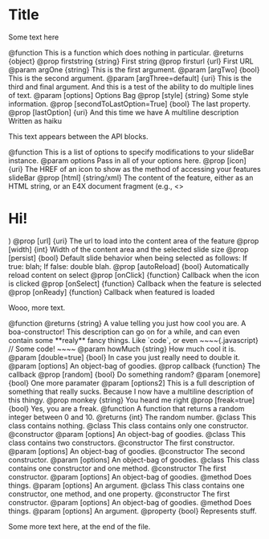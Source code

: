 # Title #

Some text here

<api name="test">
@function
This is a function which does nothing in particular.
@returns {object}
  @prop firststring {string} First string
  @prop firsturl {url} First URL
@param argOne {string} This is the first argument.
@param [argTwo] {bool} This is the second argument.
@param [argThree=default] {uri}
       This is the third and final argument. And this is
       a test of the ability to do multiple lines of
       text.
@param [options] Options Bag
  @prop [style] {string} Some style information.
  @prop [secondToLastOption=True] {bool} The last property.
  @prop [lastOption] {uri}
        And this time we have
        A multiline description
        Written as haiku
</api>

This text appears between the API blocks.

<api name="append">
@function
This is a list of options to specify modifications to your slideBar instance.
@param options
       Pass in all of your options here.
  @prop [icon] {uri} The HREF of an icon to show as the method of accessing your features slideBar
  @prop [html] {string/xml}
        The content of the feature, either as an HTML string,
        or an E4X document fragment (e.g., <><h1>Hi!</h1></>)
  @prop [url] {uri} The url to load into the content area of the feature
  @prop [width] {int} Width of the content area and the selected slide size
  @prop [persist] {bool}
        Default slide behavior when being selected as follows:
        If true: blah; If false: double blah.
  @prop [autoReload] {bool} Automatically reload content on select
  @prop [onClick] {function} Callback when the icon is clicked
  @prop [onSelect] {function} Callback when the feature is selected
  @prop [onReady] {function} Callback when featured is loaded
</api>

Wooo, more text.

<api name="cool-func.dot">
@function
@returns {string} A value telling you just how cool you are.
A boa-constructor!
This description can go on for a while, and can even contain
some **realy** fancy things. Like `code`, or even
~~~~{.javascript}
// Some code!
~~~~
@param howMuch {string} How much cool it is.
@param [double=true] {bool}
       In case you just really need to double it.
@param [options] An object-bag of goodies.
  @prop callback {function} The callback
  @prop [random] {bool} Do something random?
@param [onemore] {bool} One more paramater
@param [options2]
       This is a full description of something
       that really sucks. Because I now have a multiline
       description of this thingy.
  @prop monkey {string} You heard me right
  @prop [freak=true] {bool}
        Yes, you are a freak.
</api>

<api name="random">
@function
A function that returns a random integer between 0 and 10.
@returns {int} The random number.
</api>

<api name="empty-class">
@class
This class contains nothing.
</api>

<api name="only-one-ctor">
@class
This class contains only one constructor.
<api name="one-constructor">
@constructor
@param [options] An object-bag of goodies.
</api>
</api>

<api name="two-ctors">
@class
This class contains two constructors.
<api name="one-constructor">
@constructor
The first constructor.
@param [options] An object-bag of goodies.
</api>
<api name="another-constructor">
@constructor
The second constructor.
@param [options] An object-bag of goodies.
</api>
</api>

<api name="ctor-and-method">
@class
This class contains one constructor and one method.
<api name="one-constructor">
@constructor
The first constructor.
@param [options] An object-bag of goodies.
</api>
<api name="a-method">
@method
Does things.
@param [options] An argument.
</api>
</api>

<api name="ctor-and-method-and-prop">
@class
This class contains one constructor, one method, and one property.
<api name="one-constructor">
@constructor
The first constructor.
@param [options] An object-bag of goodies.
</api>
<api name="a-method">
@method
Does things.
@param [options] An argument.
</api>
<api name="a-property">
@property {bool}
Represents stuff.
</api>
</api>

Some more text here, at the end of the file.


